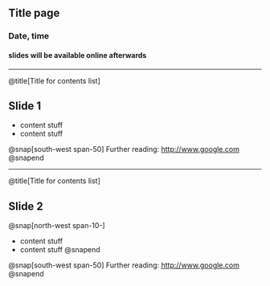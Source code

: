 ## Title page
### Date, time
#### slides will be available online afterwards

---

@title[Title for contents list]
## Slide 1

* content stuff
* content stuff

@snap[south-west span-50]
Further reading:
http://www.google.com
@snapend

---

@title[Title for contents list]
## Slide 2

@snap[north-west span-10-]
* content stuff
* content stuff
@snapend

@snap[south-west span-50]
Further reading:
http://www.google.com
@snapend